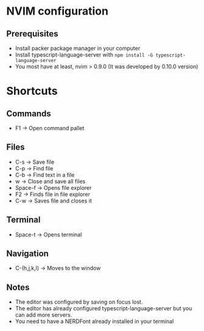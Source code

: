 # NVIM configuration

## Prerequisites
* Install packer package manager in your computer
* Install typescript-language-server with `npm install -G typescript-language-server`
* You most have at least, nvim > 0.9.0 (It was developed by 0.10.0 version)


# Shortcuts


## Commands
* F1 -> Open command pallet


## Files
* C-s -> Save file
* C-p -> Find file
* C-b -> Find text in a file
* <C-k>w -> Close and save all files
* Space-f -> Opens file explorer
* F2 -> Finds file in file explorer
* C-w -> Saves file and closes it 

## Terminal
* Space-t -> Opens terminal

## Navigation
* C-(h,j,k,l) -> Moves to the window

## Notes
* The editor was configured by saving on focus lost.
* The editor has already configured typescript-language-server but you can add more servers.
* You need to have a NERDFont already installed in your terminal
